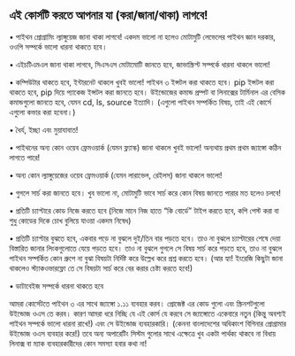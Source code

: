 ##  এই কোর্সটি করতে আপনার যা (করা/জানা/থাকা) লাগবে!
•	পাইথন প্রোগ্রামিং ল্যাঙ্গুয়েজ জানা থাকা লাগবে! একদম ভালো না হলেও মোটামুটি লেভেলের পাইথন জ্ঞান দরকার, ওওপি সম্পর্কে ভালো ধারনা থাকতে হবে। 

•	এইচটিএমএল জানা থাকা লাগবে, সিএসএস মোটামোটি জানতে হবে, জাভাস্ক্রিপ্ট সম্পর্কে ধারনা থাকলে ভালো!

•	কম্পিউটার থাকতে হবে, ইন্টারনেট থাকলে খুবই ভালো! পাইথন ৩ ইন্সটল করা থাকতে হবে। pip ইন্সটল করা থাকতে হবে, pip দিয়ে প্যাকেজ ইন্সটল করা জানতে হবে। উইন্ডোজের কমান্ড প্রম্পট বা লিনাক্সের টার্মিনাল এর বেসিক কমান্ডগুলো জানতে হবে, যেমন cd, ls, source ইত্যাদি। (এগুলো পাইথন সম্পর্কিত বিষয়, তাই এই কোর্সে এগুলো কভার করা হবেনা।)

•	ধৈর্য, ইচ্ছা এবং মুয়াযাবাত!

•	পাইথনের অন্য কোন ওয়েব ফ্রেমওয়ার্ক (যেমন ফ্ল্যাস্ক) জানা থাকলে খুবই ভালো! অন্যথায় প্রথম প্রথম জ্যাঙ্গো কঠিন লাগতে পারে!

•	অন্য কোন ল্যাঙ্গুয়েজের ওয়েব ফ্রেমওয়ার্ক (যেমন লারাভেল, রেইলস) জানা থাকলে ভালো! 

•	গুগলে সার্চ করা জানতে হবে। খুব ভালো না, মোটামুটি ভাবে সার্চ করে কোন বিষয় জানতে পারার মত হলেও চলবে!

•	প্রতিটি চ্যাপ্টারে কোড নিজে করতে হবে (নিজে মানে নিজ হাতে “কি বোর্ডে” টাইপ করতে হবে, কপি পেস্ট করা বা শুধু কোডের দিকে চোখ বুলিয়ে যাওয়া একদম নিষেধ)

•	প্রতিটি চ্যাপ্টার বুঝতে হবে, একবার পড়ে না বুঝলে দুই/তিন বার পড়তে হবে। তাও না বুঝলে চ্যাপ্টারের শেষে দেয়া বিস্তারিত জানার লিংকগুলোতে যেয়ে পড়তে হবে। তাও না বুঝলে গুগলে সে বিষয় সার্চ করে পড়তে হবে, তাও না বুঝলে পাইথন সম্পর্কিত কোন গ্রুপে না বুঝা বিষয়টা নির্দিষ্ট করে উল্লেখ করে প্রশ্ন করতে হবে। (আর হ্যা! ইংরেজি কিছুটা জানা থাকলেও স্ট্যাকওভারফ্লো তে সে বিষয়টা সার্চ করে বের করার চেষ্টা করতে হবে!) 

•	ডাটাবেইজ সম্পর্কে ধারনা থাকতে হবে


আমরা কোর্সেটতে পাইথন ৩ এর সাথে জ্যাঙ্গো ১.১১ ব্যবহার করব। প্রোজেক্ট এর কোড গুলো এবং স্ক্রিনশটগুলো উইন্ডোজ ওএস তে করব। কারণ আমরা ধরে নিচ্ছি যে এই কোর্স যে করবে সে জ্যাঙ্গোতে একেবারে নতুন (কিন্তু অবশ্যই পাইথন সম্পর্কে ভালো ধারনা রাখে!) এবং সে উইন্ডোজ ব্যবহারকারি। (কেননা বাংলাদেশের অধিকাংশ বিগিনার প্রোগ্রামার উইন্ডোজ ওএস ব্যবহার করে!)
তবে অন্য অপারেটিং সিস্টম গুলোর সাথে এক্ষেত্রে খুব একটা পার্থক্য থাকবে না বিধায় লিনাক্স বা ম্যাক ব্যবহারকারীদের কোন সমস্যা হবার কথা না!

